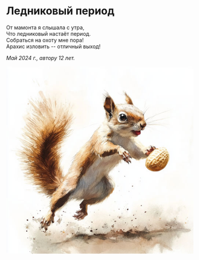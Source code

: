 # Ледниковый период

От мамонта я слышала с утра,  
Что ледниковый настаёт период.  
Собраться на охоту мне пора!  
Арахис изловить -- отличный выход!

*Май 2024 г., автору 12 лет.*

![Ледниковый период](../images/ice-age.jpg)
